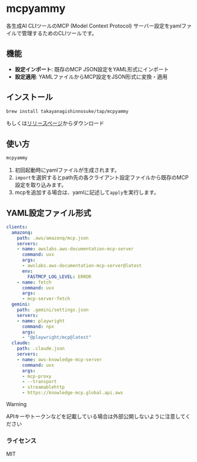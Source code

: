 # mcpyammy

各生成AI CLIツールのMCP (Model Context Protocol) サーバー設定をyamlファイルで管理するためのCLIツールです。

## 機能

- **設定インポート**: 既存のMCP JSON設定をYAML形式にインポート
- **設定適用**: YAMLファイルからMCP設定をJSON形式に変換・適用

## インストール

```bash
brew install takayanagishinnosuke/tap/mcpyammy
```

もしくは[リリースページ](https://github.com/ty-shinnosuke/mcpyammy/releases)からダウンロード

## 使い方

```bash
mcpyammy
```
1. 初回起動時にyamlファイルが生成されます。
2. `import`を選択するとpath先の各クライアント設定ファイルから既存のMCP設定を取り込みます。
3. mcpを追加する場合は、yamlに記述して`apply`を実行します。

## YAML設定ファイル形式

```yaml
clients:
  amazonq:
    path: .aws/amazonq/mcp.json
    servers:
    - name: awslabs.aws-documentation-mcp-server
      command: uvx
      args:
      - awslabs.aws-documentation-mcp-server@latest
      env:
        FASTMCP_LOG_LEVEL: ERROR
    - name: fetch
      command: uvx
      args:
      - mcp-server-fetch
  gemini:
    path: .gemini/settings.json
    servers:
    - name: playwright
      command: npx
      args:
      - "@playwright/mcp@latest"
  claude:
    path: .claude.json
    servers:
    - name: aws-knowledge-mcp-server
      command: uvx
      args:
      - mcp-proxy
      - --transport
      - streamablehttp
      - https://knowledge-mcp.global.api.aws
```

> [!WARNING]
> APIキーやトークンなどを記載している場合は外部公開しないように注意してください

### ライセンス
MIT
